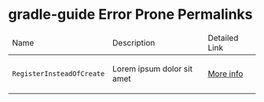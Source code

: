 # gradle-guide Error Prone Permalinks

<table>
<thead>
<tr>
<td>Name</td>
<td>Description</td>
<td>Detailed Link</td>
</tr>
</thead>
<tbody>
<tr>
<td>

<a id="RegisterInsteadOfCreate"></a>
`RegisterInsteadOfCreate`

</td>
<td>

Lorem ipsum dolor sit amet

</td>
<td>

[More info](guide/managed-types-and-properties.md#managed-types)

</td>
</tr>
</tbody>
</table>